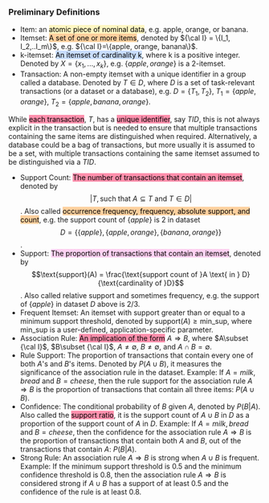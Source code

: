 
### Preliminary Definitions

- Item: an <mark style="background: #FFF3A3A6;">atomic piece of nominal data</mark>, e.g. apple, orange, or banana.
- Itemset: <mark style="background: #FFB86CA6;">A set of one or more items</mark>, denoted by ${\cal I} = \{I_1, I_2,..I_m\}$, e.g. ${\cal I}=\{apple, orange, banana\}$.
- k-itemset: <mark style="background: #ADCCFFA6;">An itemset of cardinality k</mark>, where k is a positive integer. Denoted by $X = \{x_{1},...,x_{k}\}$, e.g. $\{apple, orange\}$ is a 2-itemset.
- Transaction: A non-empty itemset with a unique identifier in a group called a database. Denoted by $T\in D$, where $D$ is a set of task-relevant transactions (or a dataset or a database), e.g. $D = \{T_1, T_2\}$, $T_1=\{apple, orange\}$, $T_2=\{apple, banana, orange\}$. 

While <mark style="background: #FF5582A6;">each transaction</mark>, $T$, has a <mark style="background: #FF5582A6;">unique identifier</mark>, say $TID$, this is not always explicit in the transaction but is needed to ensure that multiple transactions containing the same items are distinguished when required. Alternatively, a database could be a bag of transactions, but more usually it is assumed to be a set, with multiple transactions containing the same itemset assumed to be distinguished via a $TID$.

- Support Count: <mark style="background: #FF5582A6;">The number of transactions that contain an itemset</mark>, denoted by $$|T, \text{such that } A\subseteq T \text{ and } T\in D|$$. Also called <mark style="background: #FFB86CA6;">occurrence frequency, frequency, absolute support, and count</mark>, e.g. the support count of $\{apple\}$ is 2 in dataset $$D=\{\{apple\}, \{apple, orange\}, \{banana, orange\}\}$$.
- Support: <mark style="background: #FFB8EBA6;">The proportion of transactions that contain an itemset</mark>, denoted by $$\text{support}(A) = \frac{\text{support count of }A \text{ in } D}{\text{cardinality of }D}$$. Also called relative support and sometimes frequency, e.g. the support of $\{apple\}$ in dataset $D$ above is $2/3$.
- Frequent Itemset: An itemset with support greater than or equal to a minimum support threshold, denoted by $\text{support}(A)\geq \text{min\_sup}$, where $\text{min\_sup}$ is a user-defined, application-specific parameter.
- Association Rule: <mark style="background: #FF5582A6;">An implication of the form</mark> $A \Longrightarrow B$, where $A\subset {\cal I}$, $B\subset {\cal I}$, $A\neq \emptyset$, $B\neq \emptyset$, and $A\cap B = \emptyset$.
- Rule Support: The proportion of transactions that contain every one of both $A$'s and $B$'s items. Denoted by $P(A\cup B)$, it measures the significance of the association rule in the dataset. Example: If $A={milk, bread}$ and $B={cheese}$, then the rule support for the association rule $A\Longrightarrow B$ is the proportion of transactions that contain all three items: $P(A\cup B)$.
- Confidence: The conditional probability of $B$ given $A$, denoted by $P(B\vert A)$. Also called the <mark style="background: #FF5582A6;">support ratio</mark>, it is the support count of $A\cup B$ in $D$ as a proportion of the support count of $A$ in $D$. Example: If $A={milk, bread}$ and $B={cheese}$, then the confidence for the association rule $A\Longrightarrow B$ is the proportion of transactions that contain both $A$ and $B$, out of the transactions that contain $A$: $P(B\vert A)$.
- Strong Rule: An association rule $A \Longrightarrow B$ is strong when $A\cup B$ is frequent. Example: If the minimum support threshold is 0.5 and the minimum confidence threshold is 0.8, then the association rule $A\Longrightarrow B$ is considered strong if $A\cup B$ has a support of at least 0.5 and the confidence of the rule is at least 0.8.